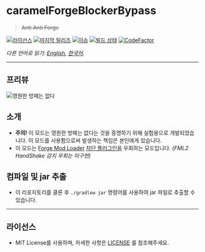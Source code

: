 # caramelForgeBlockerBypass 
> ~~Anti Anti Forge~~

[![라이선스](https://img.shields.io/github/license/LemonCaramel/caramelForgeBlockerBypass)](https://github.com/LemonCaramel/caramelForgeBlockerBypass/blob/master/LICENSE)
[![마지막 릴리즈](https://img.shields.io/github/v/release/LemonCaramel/caramelForgeBlockerBypass)](https://caramel.moe/)
[![이슈](https://img.shields.io/github/issues/LemonCaramel/caramelForgeBlockerBypass)](https://github.com/LemonCaramel/caramelForgeBlockerBypass/issues)
[![빌드 상태](https://travis-ci.com/LemonCaramel/caramelForgeBlockerBypass.svg?branch=master)](https://travis-ci.com/LemonCaramel/caramelForgeBlockerBypass)
[![CodeFactor](https://www.codefactor.io/repository/github/lemoncaramel/caramelforgeblockerbypass/badge/master)](https://www.codefactor.io/repository/github/lemoncaramel/caramelforgeblockerbypass/overview/master)

*다른 언어로 읽기: [English](README.md), [한국어](README.ko.md).*

--------

프리뷰
--------
![영원한 방패는 없다](https://user-images.githubusercontent.com/45729082/103235450-92f5ea80-4985-11eb-8279-20d3a9d3512f.gif)

소개
--------
 - **주의!** 이 모드는 영원한 방패는 없다는 것을 증명하기 위해 실험용으로 개발되었습니다. 이 모드를 사용함으로써 발생하는 책임은 본인에게 있습니다.
 - 이 모드는 [Forge Mod Loader](https://github.com/MinecraftForge/MinecraftForge) [차단 플러그인을](https://github.com/LemonCaramel/caramelForgeBlocker) 우회하는 모드입니다. _(FML2 HandShake 감지 우회는 미구현)_


컴파일 및 jar 추출
--------
- 이 리포지토리를 클론 후 `./gradlew jar` 명령어를 사용하여 jar 파일로 추출할 수 있습니다.

----------

라이선스
--------
 - MIT License를 사용하며, 자세한 사항은 [LICENSE](https://github.com/LemonCaramel/caramelForgeBlockerBypass/blob/master/LICENSE) 를 참조해주세요.
